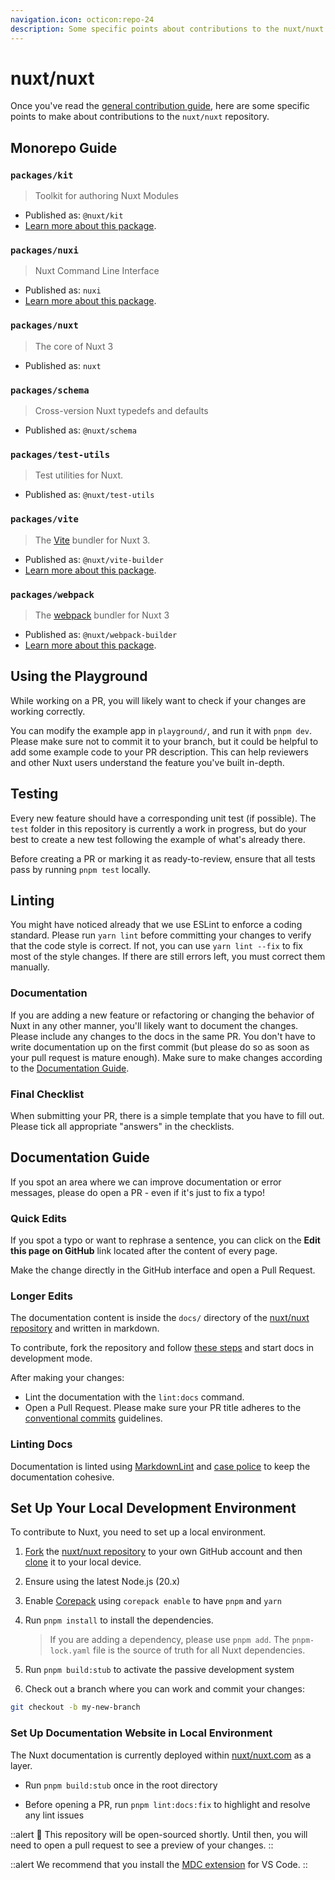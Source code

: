 ```yaml
---
navigation.icon: octicon:repo-24
description: Some specific points about contributions to the nuxt/nuxt repository.
---
```


# nuxt/nuxt

Once you've read the [general contribution guide](/docs/community/contribution), here are some specific points to make about contributions to the `nuxt/nuxt` repository.

## Monorepo Guide

### `packages/kit`

> Toolkit for authoring Nuxt Modules

- Published as: `@nuxt/kit`
- [Learn more about this package](/docs/guide/going-further/kit).

### `packages/nuxi`

> Nuxt Command Line Interface

- Published as: `nuxi`
- [Learn more about this package](/docs/api/commands/add).

### `packages/nuxt`

> The core of Nuxt 3

- Published as: `nuxt`

### `packages/schema`

> Cross-version Nuxt typedefs and defaults

- Published as: `@nuxt/schema`

### `packages/test-utils`

> Test utilities for Nuxt.

- Published as: `@nuxt/test-utils`

### `packages/vite`

> The [Vite](https://vitejs.dev) bundler for Nuxt 3.

- Published as: `@nuxt/vite-builder`
- [Learn more about this package](/docs/api/configuration/nuxt-config#vite).

### `packages/webpack`

> The [webpack](https://webpack.js.org) bundler for Nuxt 3

- Published as: `@nuxt/webpack-builder`
- [Learn more about this package](/docs/api/configuration/nuxt-config#webpack-1).

## Using the Playground

While working on a PR, you will likely want to check if your changes are working correctly.

You can modify the example app in `playground/`, and run it with `pnpm dev`. Please make sure not to commit it to your branch, but it could be helpful to add some example code to your PR description. This can help reviewers and other Nuxt users understand the feature you've built in-depth.

## Testing

Every new feature should have a corresponding unit test (if possible). The `test` folder in this repository is currently a work in progress, but do your best to create a new test following the example of what's already there.

Before creating a PR or marking it as ready-to-review, ensure that all tests pass by running `pnpm test` locally.

## Linting

You might have noticed already that we use ESLint to enforce a coding standard. Please run `yarn lint` before committing your changes to verify that the code style is correct. If not, you can use `yarn lint --fix` to fix most of the style changes. If there are still errors left, you must correct them manually.

### Documentation

If you are adding a new feature or refactoring or changing the behavior of Nuxt in any other manner, you'll likely want to document the changes. Please include any changes to the docs in the same PR. You don't have to write documentation up on the first commit (but please do so as soon as your pull request is mature enough). Make sure to make changes according to the [Documentation Guide](/docs/community/contribution#writing-documentation).

### Final Checklist

When submitting your PR, there is a simple template that you have to fill out. Please tick all appropriate "answers" in the checklists.

## Documentation Guide

If you spot an area where we can improve documentation or error messages, please do open a PR - even if it's just to fix a typo!

### Quick Edits

If you spot a typo or want to rephrase a sentence, you can click on the **Edit this page on GitHub** link located after the content of every page.

Make the change directly in the GitHub interface and open a Pull Request.

### Longer Edits

The documentation content is inside the `docs/` directory of the [nuxt/nuxt repository](https://github.com/nuxt/nuxt) and written in markdown.

To contribute, fork the repository and follow [these steps](#set-up-documentation-website-in-local-environment) and start docs in development mode.

After making your changes:

- Lint the documentation with the `lint:docs` command.
- Open a Pull Request. Please make sure your PR title adheres to the [conventional commits](https://www.conventionalcommits.org/en/v1.0.0/) guidelines.

### Linting Docs

Documentation is linted using [MarkdownLint](https://github.com/DavidAnson/markdownlint/) and [case police](https://github.com/antfu/case-police) to keep the documentation cohesive.

## Set Up Your Local Development Environment

To contribute to Nuxt, you need to set up a local environment.

1. [Fork](https://help.github.com/articles/fork-a-repo/) the [nuxt/nuxt repository](https://github.com/nuxt/nuxt) to your own GitHub account and then [clone](https://help.github.com/articles/cloning-a-repository/) it to your local device.

1. Ensure using the latest Node.js (20.x)

1. Enable [Corepack](https://github.com/nodejs/corepack) using `corepack enable` to have `pnpm` and `yarn`

1. Run `pnpm install` to install the dependencies.

    > If you are adding a dependency, please use `pnpm add`. The `pnpm-lock.yaml` file is the source of truth for all Nuxt dependencies.

1. Run `pnpm build:stub` to activate the passive development system

1. Check out a branch where you can work and commit your changes:

```bash
git checkout -b my-new-branch
```

### Set Up Documentation Website in Local Environment

The Nuxt documentation is currently deployed within [nuxt/nuxt.com](https://github.com/nuxt/nuxt.com) as a layer.

- Run `pnpm build:stub` once in the root directory
<!-- - Go into the docs directory: `cd docs` -->
<!-- - Install docs dependencies using `yarn install` -->
<!-- - Run `yarn dev` to start docs in development mode -->
- Before opening a PR, run `pnpm lint:docs:fix` to highlight and resolve any lint issues

::alert
🚧 This repository will be open-sourced shortly. Until then, you will need to open a pull request to see a preview of your changes.
::

::alert
We recommend that you install the [MDC extension](https://marketplace.visualstudio.com/items?itemName=Nuxt.mdc) for VS Code.
::
